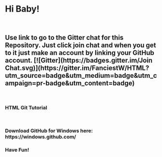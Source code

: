 <h1>Hi Baby!</h1>
<br>
<h2>Use link to go to the Gitter chat for this Repository. Just click join chat and when you get to it just make an account by linking your GitHub account.
[![Gitter](https://badges.gitter.im/Join Chat.svg)](https://gitter.im/FanciestW/HTML?utm_source=badge&utm_medium=badge&utm_campaign=pr-badge&utm_content=badge)</h2>
<br>
<h3>HTML Git Tutorial</h3>
<br>
<h3>Download GitHub for Windows here: https://windows.github.com/</h3>

<h3>Have Fun!</h3>


